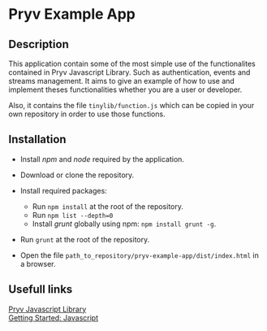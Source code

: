 # Pryv Example App

## Description

This application contain some of the most simple use of the functionalites contained in Pryv Javascript Library. Such as authentication, events and streams management.
It aims to give an example of how to use and implement theses functionalities whether you are a user or developer.

Also, it contains the file `tinylib/function.js` which can be copied in your own repository in order to use those functions.

## Installation

- Install *npm* and *node* required by the application.

- Download or clone the repository.

- Install required packages:
  - Run `npm install` at the root of the repository.
  - Run `npm list --depth=0`
  - Install *grunt* globally using npm: `npm install grunt -g`.

- Run `grunt` at the root of the repository.

- Open the file `path_to_repository/pryv-example-app/dist/index.html` in a browser.

## Usefull links

[Pryv Javascript Library](https://github.com/pryv/lib-javascript)<br>
[Getting Started: Javascript](http://api.pryv.com/getting-started/javascript/)
